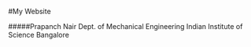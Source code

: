 #My Website

#####Prapanch Nair
Dept. of Mechanical Engineering
Indian Institute of Science
Bangalore

